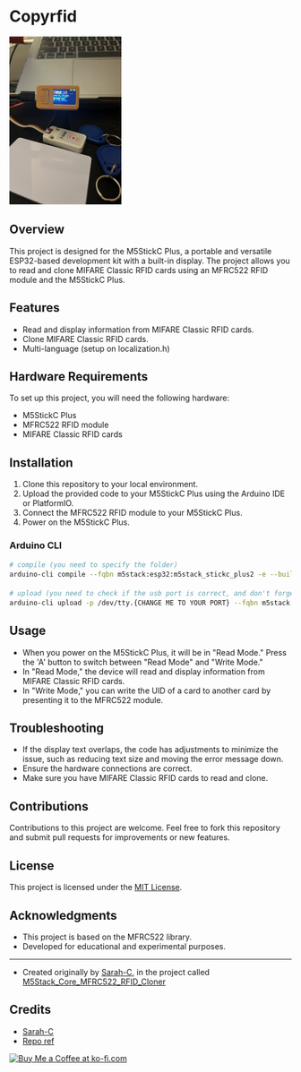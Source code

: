 # Copyrfid 

<img src="./copyrfid.jpeg" width="200" height="300" alt="demo" />

## Overview

This project is designed for the M5StickC Plus, a portable and versatile ESP32-based development kit with a built-in display. 
The project allows you to read and clone MIFARE Classic RFID cards using an MFRC522 RFID module and the M5StickC Plus.

## Features

- Read and display information from MIFARE Classic RFID cards.
- Clone MIFARE Classic RFID cards.
- Multi-language (setup on localization.h)

## Hardware Requirements

To set up this project, you will need the following hardware:

- M5StickC Plus
- MFRC522 RFID module
- MIFARE Classic RFID cards

## Installation

1. Clone this repository to your local environment.
2. Upload the provided code to your M5StickC Plus using the Arduino IDE or PlatformIO.
3. Connect the MFRC522 RFID module to your M5StickC Plus.
4. Power on the M5StickC Plus.

### Arduino CLI

```bash
# compile (you need to specify the folder)
arduino-cli compile --fqbn m5stack:esp32:m5stack_stickc_plus2 -e --build-property build.partitions=huge_app --build-property upload.maximum_size=3145728 ./copyrfid/copyrfid.ino

# upload (you need to check if the usb port is correct, and don't forget to name correctly the sketch "copyrfid")
arduino-cli upload -p /dev/tty.{CHANGE ME TO YOUR PORT} --fqbn m5stack:esp32:m5stack_stickc_plus2 copyrfid
```


## Usage

- When you power on the M5StickC Plus, it will be in "Read Mode." Press the 'A' button to switch between "Read Mode" and "Write Mode."
- In "Read Mode," the device will read and display information from MIFARE Classic RFID cards.
- In "Write Mode," you can write the UID of a card to another card by presenting it to the MFRC522 module.

## Troubleshooting

- If the display text overlaps, the code has adjustments to minimize the issue, such as reducing text size and moving the error message down.
- Ensure the hardware connections are correct.
- Make sure you have MIFARE Classic RFID cards to read and clone.

## Contributions

Contributions to this project are welcome. Feel free to fork this repository and submit pull requests for improvements or new features.

## License

This project is licensed under the [MIT License](LICENSE).

## Acknowledgments

- This project is based on the MFRC522 library.
- Developed for educational and experimental purposes.
---

- Created originally by [Sarah-C](https://github.com/Sarah-C), in the project called [M5Stack_Core_MFRC522_RFID_Cloner](https://github.com/Sarah-C/M5Stack_Core_MFRC522_RFID_Cloner)

## Credits

- [Sarah-C](https://github.com/Sarah-C)
- [Repo ref](https://github.com/Sarah-C/M5Stack_Core_MFRC522_RFID_Cloner)


<a href='https://ko-fi.com/B0B3W9GEL' target='_blank'>
    <img height='36' style='border:0px;height:36px;' src='https://storage.ko-fi.com/cdn/kofi3.png?v=3' border='0' alt='Buy Me a Coffee at ko-fi.com' />
</a>
